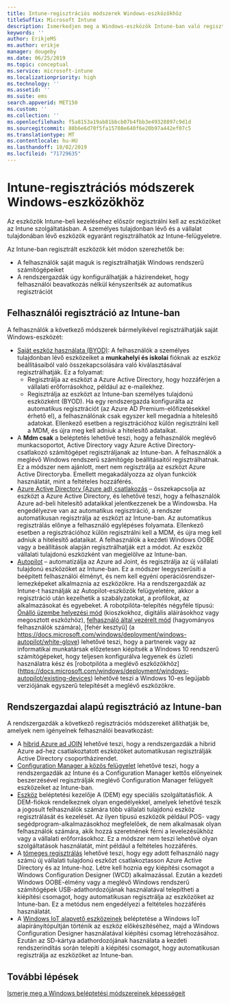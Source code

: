 ```yaml
---
title: Intune-regisztrációs módszerek Windows-eszközökhöz
titleSuffix: Microsoft Intune
description: Ismerkedjen meg a Windows-eszközök Intune-ban való regisztrálásának különböző módjaival
keywords: ''
author: ErikjeMS
ms.author: erikje
manager: dougeby
ms.date: 06/25/2019
ms.topic: conceptual
ms.service: microsoft-intune
ms.localizationpriority: high
ms.technology: ''
ms.assetid: ''
ms.suite: ems
search.appverid: MET150
ms.custom: ''
ms.collection: ''
ms.openlocfilehash: f5a8153a19ab81bbcb07b4fbb3e49328897c9d1d
ms.sourcegitcommit: 88b6e6d70f5fa15708e640f6e20b97a442ef07c5
ms.translationtype: MT
ms.contentlocale: hu-HU
ms.lasthandoff: 10/02/2019
ms.locfileid: "71729635"
---
```

# <a name="intune-enrollment-methods-for-windows-devices"></a>Intune-regisztrációs módszerek Windows-eszközökhöz

Az eszközök Intune-beli kezeléséhez először regisztrálni kell az eszközöket az Intune szolgáltatásban. A személyes tulajdonban lévő és a vállalat tulajdonában lévő eszközök egyaránt regisztrálhatók az Intune-felügyeletre. 

Az Intune-ban regisztrált eszközök két módon szerezhetők be:
- A felhasználók saját maguk is regisztrálhatják Windows rendszerű számítógépeiket 
- A rendszergazdák úgy konfigurálhatják a házirendeket, hogy felhasználói beavatkozás nélkül kényszerítsék az automatikus regisztrációt

## <a name="user-self-enrollment-in-intune"></a>Felhasználói regisztráció az Intune-ban

A felhasználók a következő módszerek bármelyikével regisztrálhatják saját Windows-eszközét:

- [Saját eszköz használata (BYOD)](https://docs.microsoft.com/intune-user-help/enroll-windows-10-device): A felhasználók a személyes tulajdonban lévő eszközeiket a **munkahelyi és iskolai** fióknak az eszköz beállításaiból való összekapcsolására való kiválasztásával regisztrálhatják. Ez a folyamat:
  - Regisztrálja az eszközt a Azure Active Directory, hogy hozzáférjen a vállalati erőforrásokhoz, például az e-mailekhez.
  - Regisztrálja az eszközt az Intune-ban személyes tulajdonú eszközként (BYOD).
Ha egy rendszergazda konfigurálta az automatikus regisztrációt (az Azure AD Premium-előfizetésekkel érhető el), a felhasználónak csak egyszer kell megadnia a hitelesítő adatokat. Ellenkező esetben a regisztrációhoz külön regisztrálni kell a MDM, és újra meg kell adniuk a hitelesítő adataikat.  
- A **Mdm csak** a beléptetés lehetővé teszi, hogy a felhasználók meglévő munkacsoportot, Active Directory vagy Azure Active Directory-csatlakozó számítógépet regisztráljanak az Intune-ban. A felhasználók a meglévő Windows rendszerű számítógép beállításaitól regisztrálhatnak. Ez a módszer nem ajánlott, mert nem regisztrálja az eszközt Azure Active Directoryba. Emellett megakadályozza az olyan funkciók használatát, mint a feltételes hozzáférés.
- [Azure Active Directory (Azure ad) csatlakozás](https://docs.microsoft.com/azure/active-directory/user-help/user-help-join-device-on-network) – összekapcsolja az eszközt a Azure Active Directory, és lehetővé teszi, hogy a felhasználók Azure ad-beli hitelesítő adataikkal jelentkezzenek be a Windowsba. Ha engedélyezve van az automatikus regisztráció, a rendszer automatikusan regisztrálja az eszközt az Intune-ban. Az automatikus regisztrálás előnye a felhasználó egylépéses folyamata. Ellenkező esetben a regisztrációhoz külön regisztrálni kell a MDM, és újra meg kell adniuk a hitelesítő adataikat. A felhasználók a kezdeti Windows OOBE vagy a beállítások alapján regisztrálhatják ezt a módot. Az eszköz vállalati tulajdonú eszközként van megjelölve az Intune-ban.
- [Autopilot](enrollment-autopilot.md) – automatizálja az Azure ad Joint, és regisztrálja az új vállalati tulajdonú eszközöket az Intune-ban. Ez a módszer leegyszerűsíti a beépített felhasználói élményt, és nem kell egyéni operációsrendszer-lemezképeket alkalmaznia az eszközökre. Ha a rendszergazdák az Intune-t használják az Autopilot-eszközök felügyeletére, akkor a regisztráció után kezelhetik a szabályzatokat, a profilokat, az alkalmazásokat és egyebeket.  A robotpilóta-telepítés négyféle típusú: [Önálló üzembe helyezési mód](https://docs.microsoft.com/windows/deployment/windows-autopilot/self-deploying) (kioszkokhoz, digitális aláírásokhoz vagy megosztott eszközhöz), [felhasználó által vezérelt mód](https://docs.microsoft.com/windows/deployment/windows-autopilot/user-driven) (hagyományos felhasználók számára), [fehér kesztyű] (a https://docs.microsoft.com/windows/deployment/windows-autopilot/white-glove) lehetővé teszi, hogy a partnerek vagy az informatikai munkatársak előzetesen kiépítsék a Windows 10 rendszerű számítógépeket, hogy teljesen konfigurálva legyenek és üzleti használatra kész és [robotpilóta a meglévő eszközökhöz] (https://docs.microsoft.com/windows/deployment/windows-autopilot/existing-devices) lehetővé teszi a Windows 10-es legújabb verziójának egyszerű telepítését a meglévő eszközökre.

## <a name="administrator-based-enrollment-in-intune"></a>Rendszergazdai alapú regisztráció az Intune-ban

A rendszergazdák a következő regisztrációs módszereket állíthatják be, amelyek nem igényelnek felhasználói beavatkozást:

- A [hibrid Azure ad JOIN](https://docs.microsoft.com/windows/client-management/mdm/enroll-a-windows-10-device-automatically-using-group-policy) lehetővé teszi, hogy a rendszergazdák a hibrid Azure ad-hez csatlakoztatott eszközöket automatikusan regisztrálják Active Directory csoportházirendet. 
- [Configuration Manager a közös felügyelet](https://docs.microsoft.com/sccm/comanage/overview) lehetővé teszi, hogy a rendszergazdák az Intune és a Configuration Manager kettős előnyeinek beszerzésével regisztrálják meglévő Configuration Manager felügyelt eszközeiket az Intune-ban. 
- [Eszköz](device-enrollment-manager-enroll.md) beléptetési kezelője A (DEM) egy speciális szolgáltatásfiók. A DEM-fiókok rendelkeznek olyan engedélyekkel, amelyek lehetővé teszik a jogosult felhasználók számára több vállalati tulajdonú eszköz regisztrálását és kezelését. Az ilyen típusú eszközök például POS- vagy segédprogram-alkalmazásokhoz megfelelőek, de nem alkalmasak olyan felhasználók számára, akik hozzá szeretnének férni a levelezésükhöz vagy a vállalati erőforrásokhoz. Ez a módszer nem teszi lehetővé olyan szolgáltatások használatát, mint például a feltételes hozzáférés. 
- A [tömeges regisztrálás](../windows-bulk-enroll.md) lehetővé teszi, hogy egy adott felhasználó nagy számú új vállalati tulajdonú eszközt csatlakoztasson Azure Active Directory és az Intune-hoz. Létre kell hoznia egy kiépítési csomagot a Windows Configuration Designer (WCD) alkalmazással. Ezután a kezdeti Windows OOBE-élmény vagy a meglévő Windows rendszerű számítógépek USB-adathordozójának használatával telepítheti a kiépítési csomagot, hogy automatikusan regisztrálja az eszközöket az Intune-ban. Ez a metódus nem engedélyezi a feltételes hozzáférés használatát. 
- A [Windows IoT alapvető eszközeinek](https://docs.microsoft.com/windows/iot-core/manage-your-device/intunedeviceenrollment) beléptetése a Windows IoT alapirányítópultján történik az eszköz előkészítéséhez, majd a Windows Configuration Designer használatával kiépítési csomag létrehozásához. Ezután az SD-kártya adathordozójának használata a kezdeti rendszerindítás során telepíti a kiépítési csomagot, hogy automatikusan regisztrálja az eszközöket az Intune-ban.

## <a name="next-steps"></a>További lépések

[Ismerje meg a Windows beléptetési módszereinek képességeit](enrollment-method-capab.md)
